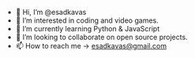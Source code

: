 - 👋 Hi, I’m @esadkavas
- 👀 I’m interested in coding and video games.
- 🌱 I’m currently learning Python & JavaScript
- 💞️ I’m looking to collaborate on open source projects.
- 📫 How to reach me -> esadkavas@gmail.com

<!---
esadkavas/esadkavas is a ✨ special ✨ repository because its `README.md` (this file) appears on your GitHub profile.
You can click the Preview link to take a look at your changes.
--->
